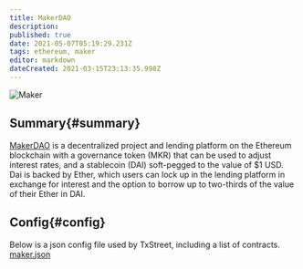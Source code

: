```yaml
---
title: MakerDAO
description:
published: true
date: 2021-05-07T05:19:29.231Z
tags: ethereum, maker
editor: markdown
dateCreated: 2021-03-15T23:13:35.998Z
---
```


![Maker](https://txstreet.com/static/img/singles/house_logos/maker.png)

## Summary{#summary}

[MakerDAO](https://makerdao.com/en/) is a decentralized project and lending platform on the Ethereum blockchain with a governance token (MKR) that can be used to adjust interest rates, and a stablecoin (DAI) soft-pegged to the value of $1 USD. Dai is backed by Ether, which users can lock up in the lending platform in exchange for interest and the option to borrow up to two-thirds of the value of their Ether in DAI.

## Config{#config}

Below is a json config file used by TxStreet, including a list of contracts. [maker.json](/ethereum/houses/maker.json)